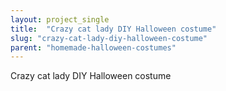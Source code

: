 ```yaml
---
layout: project_single
title:  "Crazy cat lady DIY Halloween costume"
slug: "crazy-cat-lady-diy-halloween-costume"
parent: "homemade-halloween-costumes"
---
```

Crazy cat lady DIY Halloween costume